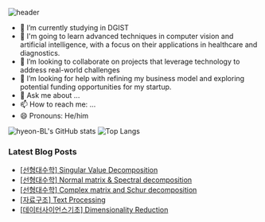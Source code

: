 ![header](https://capsule-render.vercel.app/api?type=wave&color=auto&height=300&section=header&text=Hyeon's%20Github&fontSize=90)

- 🔭 I’m currently studying in DGIST
- 🌱 I'm going to learn advanced techniques in computer vision and artificial intelligence, with a focus on their applications in healthcare and diagnostics.
- 👯 I’m looking to collaborate on projects that leverage technology to address real-world challenges
- 🤔 I’m looking for help with refining my business model and exploring potential funding opportunities for my startup.
- 💬 Ask me about ...
- 📫 How to reach me: ...
- 😄 Pronouns: He/him

![hyeon-BL's GitHub stats](https://github-readme-stats.vercel.app/api?username=hyeon-BL&show_icons=true&theme=radical)
![Top Langs](https://github-readme-stats.vercel.app/api/top-langs/?username=hyeon-BL&layout=compact)

### Latest Blog Posts

- [[선형대수학] Singular Value Decomposition](https://hyeonb.blogspot.com/2024/06/singular-value-decomposition.html)
- [[선형대수학] Normal matrix & Spectral decomposition](https://hyeonb.blogspot.com/2024/06/normal-matrix-spectral-decomposition.html)
- [[선형대수학] Complex matrix and Schur decomposition](https://hyeonb.blogspot.com/2024/06/complex-matrix-and-schur-decomposition.html)
- [[자료구조] Text Processing](https://hyeonb.blogspot.com/2024/06/text-processing.html)
- [[데이터사이언스기초] Dimensionality Reduction](https://hyeonb.blogspot.com/2024/06/dimensionality-reduction.html)
